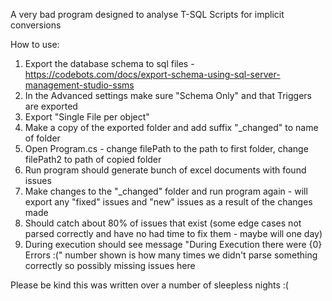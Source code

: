 A very bad program designed to analyse T-SQL Scripts for implicit conversions

How to use:
1. Export the database schema to sql files - https://codebots.com/docs/export-schema-using-sql-server-management-studio-ssms
2. In the Advanced settings make sure "Schema Only" and that Triggers are exported
3. Export "Single File per object"
4. Make a copy of the exported folder and add suffix "_changed" to name of folder
5. Open Program.cs - change filePath to the path to first folder, change filePath2 to path of copied folder
6. Run program should generate bunch of excel documents with found issues
7. Make changes to the "_changed" folder and run program again - will export any "fixed" issues and "new" issues as a result of the changes made
8. Should catch about 80% of issues that exist (some edge cases not parsed correctly and have no had time to fix them - maybe will one day)
9. During execution should see message "During Execution there were {0} Errors :(" number shown is how many times we didn't parse something correctly so possibly missing issues here

Please be kind this was written over a number of sleepless nights :(

